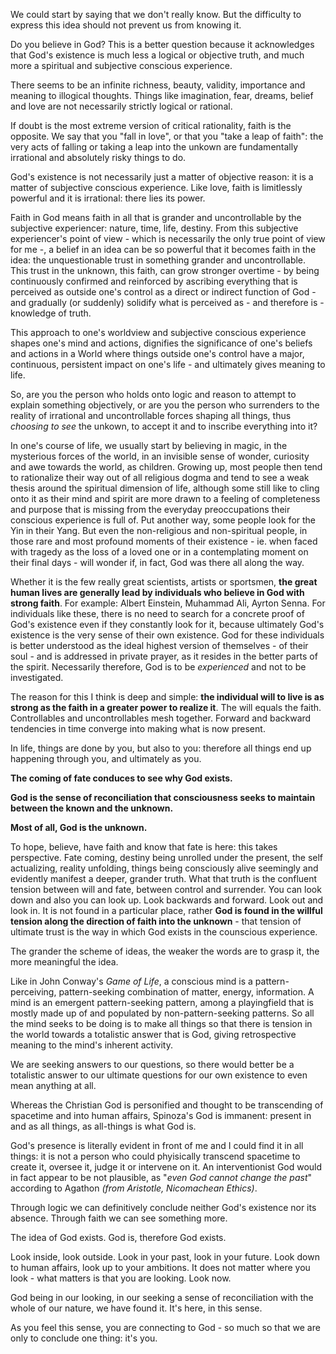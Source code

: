 We could start by saying that we don't really know.
But the difficulty to express this idea should not prevent us from knowing it.

Do you believe in God?
This is a better question because it acknowledges that God's existence is much less a logical or objective truth, and much more a spiritual and subjective conscious experience.

There seems to be an infinite richness, beauty, validity, importance and meaning to illogical thoughts.
Things like imagination, fear, dreams, belief and love are not necessarily strictly logical or rational.

If doubt is the most extreme version of critical rationality, faith is the opposite.
We say that you "fall in love", or that you "take a leap of faith": the very acts of falling or taking a leap into the unkown are fundamentally irrational and absolutely risky things to do.

God's existence is not necessarily just a matter of objective reason: it is a matter of subjective conscious experience.
Like love, faith is limitlessly powerful and it is irrational: there lies its power.

Faith in God means faith in all that is grander and uncontrollable by the subjective experiencer: nature, time, life, destiny.
From this subjective experiencer's point of view - which is necessarily the only true point of view for me -, a belief in an idea can be so powerful that it becomes faith in the idea: the unquestionable trust in something grander and uncontrollable.
This trust in the unknown, this faith, can grow stronger overtime - by being continuously confirmed and reinforced by ascribing everything that is perceived as outside one's control as a direct or indirect function of God - and gradually (or suddenly) solidify what is perceived as - and therefore is - knowledge of truth.

This approach to one's worldview and subjective conscious experience shapes one's mind and actions, dignifies the significance of one's beliefs and actions in a World where things outside one's control have a major, continuous, persistent impact on one's life - and ultimately gives meaning to life.

So, are you the person who holds onto logic and reason to attempt to explain something objectively, or are you the person who surrenders to the reality of irrational and uncontrollable forces shaping all things, thus *choosing to see* the unkown, to accept it and to inscribe everything into it?

In one's course of life, we usually start by believing in magic, in the mysterious forces of the world, in an invisible sense of wonder, curiosity and awe towards the world, as children.
Growing up, most people then tend to rationalize their way out of all religious dogma and tend to see a weak thesis around the spiritual dimension of life, although some still like to cling onto it as their mind and spirit are more drawn to a feeling of completeness and purpose that is missing from the everyday preoccupations their conscious experience is full of. Put another way, some people look for the Yin in their Yang.
But even the non-religious and non-spiritual people, in those rare and most profound moments of their existence - ie. when faced with tragedy as the loss of a loved one or in a contemplating moment on their final days - will wonder if, in fact, God was there all along the way.

Whether it is the few really great scientists, artists or sportsmen, **the great human lives are generally lead by individuals who believe in God with strong faith**.
For example: Albert Einstein, Muhammad Ali, Ayrton Senna.
For individuals like these, there is no need to search for a concrete proof of God's existence even if they constantly look for it, because ultimately God's existence is the very sense of their own existence.
God for these individuals is better understood as the ideal highest version of themselves - of their soul - and is addressed in private prayer, as it resides in the better parts of the spirit.
Necessarily therefore, God is to be *experienced* and not to be investigated.

The reason for this I think is deep and simple: **the individual will to live is as strong as the faith in a greater power to realize it**.
The will equals the faith. Controllables and uncontrollables mesh together.
Forward and backward tendencies in time converge into making what is now present.

In life, things are done by you, but also to you: therefore all things end up happening through you, and ultimately as you.

**The coming of fate conduces to see why God exists.**

**God is the sense of reconciliation that consciousness seeks to maintain between the known and the unknown.**

**Most of all, God is the unknown.**

To hope, believe, have faith and know that fate is here: this takes perspective.
Fate coming, destiny being unrolled under the present, the self actualizing, reality unfolding, things being consciously alive seemingly and evidently manifest a deeper, grander truth.
What that truth is the confluent tension between will and fate, between control and surrender.
You can look down and also you can look up. Look backwards and forward. Look out and look in.
It is not found in a particular place, rather **God is found in the willful tension along the direction of faith into the unknown** - that tension of ultimate trust is the way in which God exists in the counscious experience.

The grander the scheme of ideas, the weaker the words are to grasp it, the more meaningful the idea.

Like in John Conway's *Game of Life*, a conscious mind is a pattern-perceiving, pattern-seeking combination of matter, energy, information.
A mind is an emergent pattern-seeking pattern, among a playingfield that is mostly made up of and populated by non-pattern-seeking patterns.
So all the mind seeks to be doing is to make all things so that there is tension in the world towards a totalistic answer that is God, giving retrospective meaning to the mind's inherent activity.

We are seeking answers to our questions, so there would better be a totalistic answer to our ultimate questions for our own existence to even mean anything at all.

Whereas the Christian God is personified and thought to be transcending of spacetime and into human affairs, Spinoza's God is immanent: present in and as all things, as all-things is what God is.

God's presence is literally evident in front of me and I could find it in all things: it is not a person who could phyisically transcend spacetime to create it, oversee it, judge it or intervene on it.
An interventionist God would in fact appear to be not plausible, as "*even God cannot change the past*" according to Agathon *(from Aristotle, Nicomachean Ethics)*.

Through logic we can definitively conclude neither God's existence nor its absence.
Through faith we can see something more.

The idea of God exists.
God is, therefore God exists.

Look inside, look outside.
Look in your past, look in your future.
Look down to human affairs, look up to your ambitions.
It does not matter where you look - what matters is that you are looking.
Look now.

God being in our looking, in our seeking a sense of reconciliation with the whole of our nature, we have found it.
It's here, in this sense.

As you feel this sense, you are connecting to God - so much so that we are only to conclude one thing: it's you.
